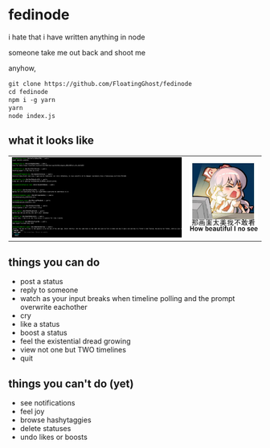 # fedinode

i hate that i have written anything in node

someone take me out back and shoot me

anyhow, 

```
git clone https://github.com/FloatingGhost/fedinode
cd fedinode
npm i -g yarn
yarn
node index.js
```

## what it looks like

|      |      |
|:----:|:----:|
![](/screenshot.png) | ![](/beautiful.jpg) 


## things you can do

- post a status
- reply to someone
- watch as your input breaks when timeline polling and the prompt overwrite eachother
- cry
- like a status
- boost a status
- feel the existential dread growing
- view not one but TWO timelines
- quit

## things you can't do (yet)

- see notifications
- feel joy
- browse hashytaggies
- delete statuses
- undo likes or boosts
